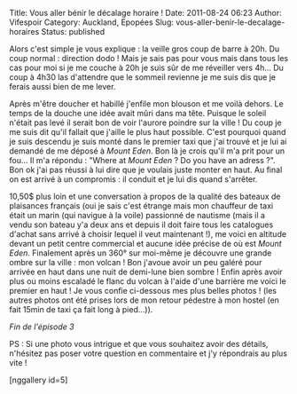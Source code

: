 Title: Vous aller bénir le décalage horaire !
Date: 2011-08-24 06:23
Author: Vifespoir
Category: Auckland, Epopées
Slug: vous-aller-benir-le-decalage-horaires
Status: published

Alors c'est simple je vous explique : la veille gros coup de barre à
20h. Du coup normal : direction dodo ! Mais je sais pas pour vous mais
dans tous les cas pour moi si je me couche à 20h je suis sûr de me
réveiller vers 4h... Du coup à 4h30 las d'attendre que le sommeil
revienne je me suis dis que je ferais aussi bien de me lever.

Après m'être doucher et habillé j'enfile mon blouson et me voilà dehors.
Le temps de la douche une idée avait mûri dans ma tête. Puisque le
soleil n'était pas levé il serait bon de voir l'aurore poindre sur la
ville ! Du coup je me suis dit qu'il fallait que j'aille le plus haut
possible. C'est pourquoi quand je suis descendu je suis monté dans le
premier taxi que j'ai trouvé et je lui ai demandé de me déposé à *Mount
Eden*. Bon là je crois qu'il m'a prit pour un fou... Il m'a répondu :
"Where at *Mount Eden* ? Do you have an adress ?". Bon ok j'ai pas
réussi à lui dire que je voulais juste monter en haut. Au final on est
arrivé à un compromis : il conduit et je lui dis quand s'arrêter.

10,50\$ plus loin et une conversation à propos de la qualité des bateaux
de plaisances français (oui je sais c'est étrange mais mon chauffeur de
taxi était un marin (qui navigue à la voile) passionné de nautisme (mais
il a vendu son bateau y'a deux ans et depuis il doit faire tous les
catalogues d'achat sans arrivé à choisir lequel il veut maintenant !),
me voici en altitude devant un petit centre commercial et aucune idée
précise de où est *Mount Eden*. Finalement après un 360° sur moi-même je
découvre une grande ombre sur la ville : mon volcan ! Bon j'avoue avoir
un peu galéré pour arrivée en haut dans une nuit de demi-lune bien
sombre ! Enfin après avoir plus ou moins escaladé le flanc du volcan à
l'aide d'une barrière me voici le premier en haut ! Je vous confie
ci-dessous mes plus belles photos ! (les autres photos ont été prises
lors de mon retour pédestre à mon hostel (en fait 15min de taxi ça fait
long à pied...)).

*Fin de l'épisode 3*

PS : Si une photo vous intrigue et que vous souhaitez avoir des détails,
n'hésitez pas poser votre question en commentaire et j'y répondrais au
plus vite !

\[nggallery id=5\]
